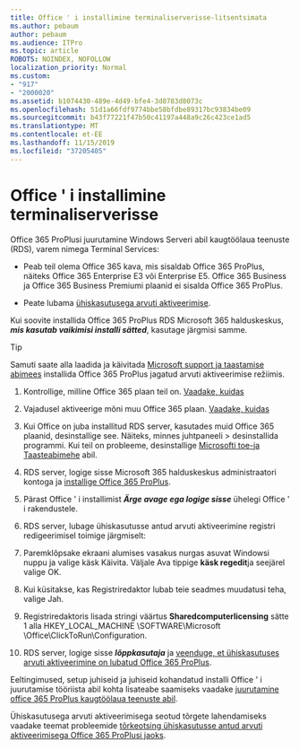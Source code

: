 ```yaml
---
title: Office ' i installimine terminaliserverisse-litsentsimata
ms.author: pebaum
author: pebaum
ms.audience: ITPro
ms.topic: article
ROBOTS: NOINDEX, NOFOLLOW
localization_priority: Normal
ms.custom:
- "917"
- "2000020"
ms.assetid: b1074430-489e-4d49-bfe4-3d8783d8073c
ms.openlocfilehash: 51d1a66fdf9774bbe58bfdbe89317bc93834be09
ms.sourcegitcommit: b43f77221f47b50c41197a448a9c26c423ce1ad5
ms.translationtype: MT
ms.contentlocale: et-EE
ms.lasthandoff: 11/15/2019
ms.locfileid: "37205405"
---
```

# <a name="installing-office-on-a-terminal-server"></a>Office ' i installimine terminaliserverisse

Office 365 ProPlusi juurutamine Windows Serveri abil kaugtöölaua teenuste (RDS), varem nimega Terminal Services:
  
- Peab teil olema Office 365 kava, mis sisaldab Office 365 ProPlus, näiteks Office 365 Enterprise E3 või Enterprise E5. Office 365 Business ja Office 365 Business Premiumi plaanid ei sisalda Office 365 ProPlus.

- Peate lubama [ühiskasutusega arvuti aktiveerimise](https://docs.microsoft.com/DeployOffice/overview-of-shared-computer-activation-for-office-365-proplus).

Kui soovite installida Office 365 ProPlus RDS Microsoft 365 halduskeskus, ***mis kasutab vaikimisi installi sätted***, kasutage järgmisi samme.

> [!TIP]
> Samuti saate alla laadida ja käivitada [Microsoft support ja taastamise abimees](https://aka.ms/SaRA_OfficeSCA_M365Portal) installida Office 365 ProPlus jagatud arvuti aktiveerimise režiimis.
  
1. Kontrollige, milline Office 365 plaan teil on. [Vaadake, kuidas](https://docs.microsoft.com/office365/admin/admin-overview/what-subscription-do-i-have)

2. Vajadusel aktiveerige mõni muu Office 365 plaan. [Vaadake, kuidas](https://docs.microsoft.com/office365/admin/subscriptions-and-billing/switch-to-a-different-plan)

3. Kui Office on juba installitud RDS server, kasutades muid Office 365 plaanid, desinstallige see. Näiteks, minnes juhtpaneeli \> desinstallida programmi. Kui teil on probleeme, desinstallige [Microsofti toe-ja Taasteabimehe](https://aka.ms/SARA-OfficeUninstall-Alchemy) abil.

4. RDS server, logige sisse Microsoft 365 halduskeskus administraatori kontoga ja [installige Office 365 ProPlus](https://portal.office.com/OLS/MySoftware.aspx).

5. Pärast Office ' i installimist ***Ärge avage ega logige sisse*** ühelegi Office ' i rakendustele.

6. RDS server, lubage ühiskasutusse antud arvuti aktiveerimine registri redigeerimisel toimige järgmiselt:

1. Paremklõpsake ekraani alumises vasakus nurgas asuvat Windowsi nuppu ja valige käsk Käivita. Väljale Ava tippige **käsk regedit**ja seejärel valige OK.

2. Kui küsitakse, kas Registriredaktor lubab teie seadmes muudatusi teha, valige Jah.

3. Registriredaktoris lisada stringi väärtus **Sharedcomputerlicensing** sätte 1 alla HKEY_LOCAL_MACHINE \SOFTWARE\Microsoft \Office\ClickToRun\Configuration.

7. RDS server, logige sisse ***lõppkasutaja*** ja [veenduge, et ühiskasutuses arvuti aktiveerimine on lubatud Office 365 ProPlus](https://docs.microsoft.com/DeployOffice/troubleshoot-issues-with-shared-computer-activation-for-office-365-proplus#verify-that-activation-for-office-365-proplus-succeeded).

Eeltingimused, setup juhiseid ja juhiseid kohandatud installi Office ' i juurutamise tööriista abil kohta lisateabe saamiseks vaadake [juurutamine office 365 ProPlus kaugtöölaua teenuste abil](https://docs.microsoft.com/DeployOffice/deploy-office-365-proplus-by-using-remote-desktop-services).
  
Ühiskasutusega arvuti aktiveerimisega seotud tõrgete lahendamiseks vaadake teemat probleemide [tõrkeotsing ühiskasutusse antud arvuti aktiveerimisega Office 365 ProPlusi jaoks](https://docs.microsoft.com/DeployOffice/troubleshoot-issues-with-shared-computer-activation-for-office-365-proplus).
  